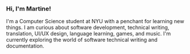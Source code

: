 ### Hi, I'm Martine!

I'm a Computer Science student at NYU with a penchant for learning new things. I am curious about software development, technical writing, translation, UI/UX design, language learning, games, and music. I'm currently exploring the world of software technical writing and documentation.
